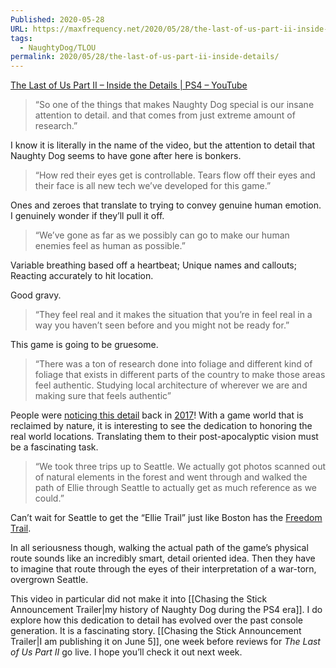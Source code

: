 ```yaml
---
Published: 2020-05-28
URL: https://maxfrequency.net/2020/05/28/the-last-of-us-part-ii-inside-details/
tags:
  - NaughtyDog/TLOU
permalink: 2020/05/28/the-last-of-us-part-ii-inside-details/
---
```

[The Last of Us Part II – Inside the Details | PS4 – YouTube](https://www.youtube.com/watch?v=DTxBAuXUHMU)

> “So one of the things that makes Naughty Dog special is our insane attention to detail. and that comes from just extreme amount of research.”

I know it is literally in the name of the video, but the attention to detail that Naughty Dog seems to have gone after here is bonkers.

> “How red their eyes get is controllable. Tears flow off their eyes and their face is all new tech we’ve developed for this game.”

Ones and zeroes that translate to trying to convey genuine human emotion. I genuinely wonder if they’ll pull it off.

> “We’ve gone as far as we possibly can go to make our human enemies feel as human as possible.”

Variable breathing based off a heartbeat; Unique names and callouts; Reacting accurately to hit location.

Good gravy.

> “They feel real and it makes the situation that you’re in feel real in a way you haven’t seen before and you might not be ready for.”

This game is going to be gruesome.

> “There was a ton of research done into foliage and different kind of foliage that exists in different parts of the country to make those areas feel authentic. Studying local architecture of wherever we are and making sure that feels authentic”

People were [noticing this detail](https://i.imgur.com/yRoua9z.jpg) back in [2017](https://www.reddit.com/r/thelastofus/comments/6pre2f/more_proof_that_part_ii_could_take_place_in/)! With a game world that is reclaimed by nature, it is interesting to see the dedication to honoring the real world locations. Translating them to their post-apocalyptic vision must be a fascinating task.

> “We took three trips up to Seattle. We actually got photos scanned out of natural elements in the forest and went through and walked the path of Ellie through Seattle to actually get as much reference as we could.”

Can’t wait for Seattle to get the “Ellie Trail” just like Boston has the [Freedom Trail](https://www.thefreedomtrail.org/trail-sites/paul-revere-house).

In all seriousness though, walking the actual path of the game’s physical route sounds like an incredibly smart, detail oriented idea. Then they have to imagine that route through the eyes of their interpretation of a war-torn, overgrown Seattle.

This video in particular did not make it into [[Chasing the Stick Announcement Trailer|my history of Naughty Dog during the PS4 era]]. I do explore how this dedication to detail has evolved over the past console generation. It is a fascinating story. [[Chasing the Stick Announcement Trailer|I am publishing it on June 5]], one week before reviews for *The Last of Us Part II* go live. I hope you’ll check it out next week.